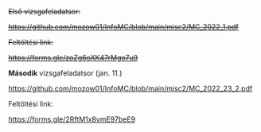 ~~Első vizsgafeladatsor:~~

~~https://github.com/mozow01/InfoMC/blob/main/misc2/MC_2022_1.pdf~~

~~Feltöltési link:~~

~~https://forms.gle/zoZg6oXK47rMgo7u9~~

**Második** vizsgafeladatsor (jan. 11.)

https://github.com/mozow01/InfoMC/blob/main/misc2/MC_2022_23_2.pdf

Feltöltési link: 

https://forms.gle/2RftM1x8vmE97beE9
